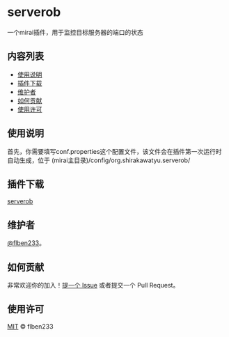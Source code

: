 # serverob
一个mirai插件，用于监控目标服务器的端口的状态

## 内容列表

- [使用说明](#使用说明)
- [插件下载](#插件下载)
- [维护者](#维护者)
- [如何贡献](#如何贡献)
- [使用许可](#使用许可)

## 使用说明

首先，你需要填写conf.properties这个配置文件，该文件会在插件第一次运行时自动生成，位于 (mirai主目录)/config/org.shirakawatyu.serverob/

## 插件下载

[serverob](https://github.com/flben233/serverob/releases)

## 维护者

[@flben233](https://github.com/flben233)。

## 如何贡献

非常欢迎你的加入！[提一个 Issue](https://github.com/flben233/serverob/issues/new) 或者提交一个 Pull Request。

## 使用许可

[MIT](LICENSE) © flben233
